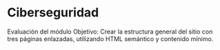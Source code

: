 # Ciberseguridad
Evaluación del módulo
Objetivo: Crear la estructura general del sitio con tres páginas enlazadas, utilizando HTML semántico y contenido mínimo.
